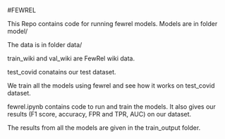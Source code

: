 #FEWREL

This Repo contains code for running fewrel models.
Models are in folder model/

The data is in folder data/

train_wiki and val_wiki are FewRel wiki data.

test_covid conatains our test dataset.

We train all the models using fewrel and see how it works on test_covid dataset.


fewrel.ipynb contains code to run and train the models. It also gives our results (F1 score, accuracy, FPR and TPR, AUC) on our dataset.

The results from all the models are given in the train_output folder.

